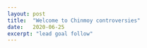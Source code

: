 ```yaml
---
layout: post
title:  "Welcome to Chinmoy controversies"
date:   2020-06-25
excerpt: "lead goal follow"
---
```

